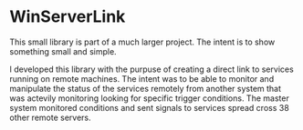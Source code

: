 # WinServerLink
This small library is part of a much larger project. The intent is to show something small and simple.

I developed this library with the purpuse of creating a direct link to services running on remote machines. 
The intent was to be able to monitor and manipulate the status of the services remotely from another system that was actevily monitoring looking for specific trigger conditions.
The master system monitored conditions and sent signals to services spread cross 38 other remote servers.
